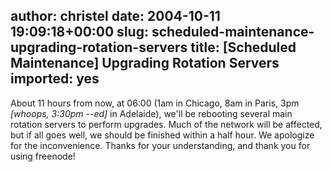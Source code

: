 author: christel
date: 2004-10-11 19:09:18+00:00
slug: scheduled-maintenance-upgrading-rotation-servers
title: [Scheduled Maintenance] Upgrading Rotation Servers
imported: yes
---
About 11 hours from now, at 06:00 (1am in Chicago, 8am in Paris, 3pm _[whoops, 3:30pm --ed]_ in Adelaide), we'll be rebooting several main rotation servers to perform upgrades.  Much of the network will be affected, but if all goes well, we should be finished within a half hour.  We apologize for the inconvenience.  Thanks for your understanding, and thank you for using freenode!
